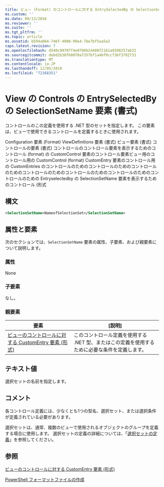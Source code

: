 ```yaml
---
title: ビュー (Format) のコントロールに対する EntrySelectedBy の SelectionSetName 要素Microsoft Docs
ms.custom: ''
ms.date: 09/13/2016
ms.reviewer: ''
ms.suite: ''
ms.tgt_pltfrm: ''
ms.topic: article
ms.assetid: b594a064-746f-4900-99e4-7be7bf5aa5a2
caps.latest.revision: 7
ms.openlocfilehash: d540c99707f4e0796b2d408f2161a9208257ab32
ms.sourcegitcommit: debd2b38fb8070a7357bf1a4bf9cc736f3702f31
ms.translationtype: MT
ms.contentlocale: ja-JP
ms.lasthandoff: 12/05/2019
ms.locfileid: "72368351"
---
```

# <a name="selectionsetname-element-for-entryselectedby-for-controls-for-view-format"></a>View の Controls の EntrySelectedBy の SelectionSetName 要素 (書式)

コントロールのこの定義を使用する .NET 型のセットを指定します。 この要素は、ビューで使用できるコントロールを定義するときに使用されます。

Configuration 要素 (Format) ViewDefinitions 要素 (書式) ビュー要素 (書式) コントロールの要素 (書式) コントロールのコントロール要素を表示するためのコントロール (format) の CustomControl 要素のコントロール要素ビュー用のコントロール用の CustomControl (format) CustomEntry 要素のコントロール用の CustomEntries のコントロールのためのコントロールのためのコントロールのためのコントロールのためのコントロールのためのコントロールのためのコントロールのための Entryselectedby の SelectionSetName 要素を表示するためのコントロール (形式

## <a name="syntax"></a>構文

```xml
<SelectionSetName>NameofSelectionSet</SelectionSetName>

```

## <a name="attributes-and-elements"></a>属性と要素

次のセクションでは、`SelectionSetName` 要素の属性、子要素、および親要素について説明します。

### <a name="attributes"></a>属性

None

### <a name="child-elements"></a>子要素

なし。

### <a name="parent-elements"></a>親要素

|要素|[説明]|
|-------------|-----------------|
|[ビューのコントロールに対する CustomEntry 要素 (形式)](./entryselectedby-element-for-customentry-for-controls-for-view-format.md)|このコントロール定義を使用する .NET 型、またはこの定義を使用するために必要な条件を定義します。|

## <a name="text-value"></a>テキスト値

選択セットの名前を指定します。

## <a name="remarks"></a>コメント

各コントロール定義には、少なくとも1つの型名、選択セット、または選択条件が定義されている必要があります。

選択セットは、通常、複数のビューで使用されるオブジェクトのグループを定義する場合に使用します。 選択セットの定義の詳細については、「[選択セットの定義](./defining-selection-sets.md)」を参照してください。

## <a name="see-also"></a>参照

[ビューのコントロールに対する CustomEntry 要素 (形式)](./entryselectedby-element-for-customentry-for-controls-for-view-format.md)

[PowerShell フォーマットファイルの作成](./writing-a-powershell-formatting-file.md)
